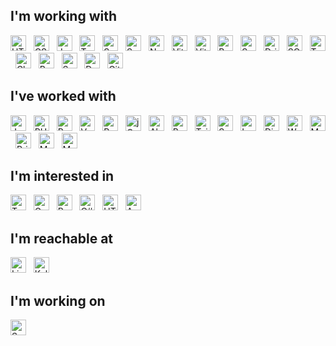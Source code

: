 ## I'm working with

[<img src="https://img.shields.io/badge/HTML-282C34?logo=html5&logoColor=E34F26" alt="HTML" height="25" />](https://developer.mozilla.org/en-US/docs/Web/HTML)
&nbsp;
[<img src="https://img.shields.io/badge/CSS-282C34?logo=css3&logoColor=1572B6" alt="CSS" height="25" />](https://developer.mozilla.org/en-US/docs/Web/CSS)
&nbsp;
[<img src="https://img.shields.io/badge/JavaScript-282C34?logo=javascript&logoColor=F7DF1E" alt="JavaScript" height="25" />](https://developer.mozilla.org/en-US/docs/Web/JavaScript)
&nbsp;
[<img src="https://img.shields.io/badge/TypeScript-282C34?logo=typescript&logoColor=3178C6" alt="TypeScript" height="25" />](https://www.typescriptlang.org/)
&nbsp;
[<img src="https://img.shields.io/badge/Svelte-282C34?logo=svelte&logoColor=FF3E00" alt="Svelte" height="25" />](https://svelte.dev/)
&nbsp;
[<img src="https://img.shields.io/badge/SvelteKit-282C34?logo=svelte&logoColor=FF3E00" alt="SvelteKit" height="25" />](https://kit.svelte.dev/)
&nbsp;
[<img src="https://img.shields.io/badge/Node.js-282C34?logo=node.js&logoColor=339933" alt="Node.js" height="25" />](https://nodejs.org/)
&nbsp;
[<img src="https://img.shields.io/badge/Vite-282C34?logo=vite&logoColor=646CFF" alt="Vite" height="25" />](https://vitejs.dev/)
&nbsp;
[<img src="https://img.shields.io/badge/Vitest-282C34?logo=vitest&logoColor=6E9F18" alt="Vitest" height="25" />](https://vitest.dev/)
&nbsp;
[<img src="https://img.shields.io/badge/Bun-282C34?logo=bun&logoColor=FCEFDF" alt="Bun" height="25" />](https://bun.sh/)
&nbsp;
[<img src="https://img.shields.io/badge/Sass-282C34?logo=sass&logoColor=1572B6" alt="Sass" height="25" />](https://sass-lang.com/)
&nbsp;
[<img src="https://img.shields.io/badge/Drizzle-282C34?logo=drizzle&logoColor=C5F74F" alt="Drizzle" height="25" />](https://orm.drizzle.team/)
&nbsp;
[<img src="https://img.shields.io/badge/SQLite-282C34?logo=sqlite&logoColor=003B57" alt="SQLite" height="25" />](https://www.sqlite.org/)
&nbsp;
[<img src="https://img.shields.io/badge/Turso-282C34?logo=turso&logoColor=4FF8D2" alt="Turso" height="25" />](https://turso.tech/)
&nbsp;
[<img src="https://img.shields.io/badge/Cloudflare-282C34?logo=cloudflare&logoColor=F38020" alt="Cloudflare" height="25" />](https://www.cloudflare.com/)
&nbsp;
[<img src="https://img.shields.io/badge/PostgreSQL-282C34?logo=postgresql&logoColor=4169E1" alt="PostgreSQL" height="25" />](https://www.postgresql.org/)
&nbsp;
[<img src="https://img.shields.io/badge/Supabase-282C34?logo=supabase&logoColor=3FCF8E" alt="Supabase" height="25" />](https://supabase.com/)
&nbsp;
[<img src="https://img.shields.io/badge/Docker-282C34?logo=docker&logoColor=2496ED" alt="Docker" height="25" />](https://www.docker.com/)
&nbsp;
[<img src="https://img.shields.io/badge/Git-282C34?logo=git&logoColor=F05032" alt="Git" height="25" />](https://git-scm.com/)

## I've worked with

[<img src="https://img.shields.io/badge/Java-282C34?logo=openjdk&logoColor=f89820" alt="Java" height="25" />](https://www.java.com/)
&nbsp;
[<img src="https://img.shields.io/badge/PHP-282C34?logo=php&logoColor=777BB4" alt="PHP" height="25" />](https://www.php.net/)
&nbsp;
[<img src="https://img.shields.io/badge/Python-282C34?logo=python&logoColor=3776AB" alt="Python" height="25" />](https://www.python.org/)
&nbsp;
[<img src="https://img.shields.io/badge/Vue.js-282C34?logo=vuedotjs&logoColor=4FC08D" alt="Vue.js" height="25" />](https://vuejs.org/)
&nbsp;
[<img src="https://img.shields.io/badge/React-282C34?logo=react&logoColor=61DAFB" alt="React" height="25" />](https://react.dev/)
&nbsp;
[<img src="https://img.shields.io/badge/jQuery-282C34?logo=jquery&logoColor=0769AD" alt="jQuery" height="25" />](https://jquery.com/)
&nbsp;
[<img src="https://img.shields.io/badge/Alpine.js-282C34?logo=alpinedotjs&logoColor=8BC0D0" alt="Alpine.js" height="25" />](https://alpinejs.dev/)
&nbsp;
[<img src="https://img.shields.io/badge/Bootstrap-282C34?logo=bootstrap&logoColor=7952B3" alt="Bootstrap" height="25" />](https://getbootstrap.com/)
&nbsp;
[<img src="https://img.shields.io/badge/Tailwind-282C34?logo=tailwind-css&logoColor=38B2AC" alt="Tailwind" height="25" />](https://tailwindcss.com/)
&nbsp;
[<img src="https://img.shields.io/badge/Spring-282C34?logo=spring&logoColor=6DB33F" alt="Spring" height="25" />](https://spring.io/)
&nbsp;
[<img src="https://img.shields.io/badge/Laravel-282C34?logo=laravel&logoColor=FF2D20" alt="Laravel" height="25" />](https://laravel.com/)
&nbsp;
[<img src="https://img.shields.io/badge/Django-282C34?logo=django&logoColor=FFF" alt="Django" height="25" />](https://www.djangoproject.com/)
&nbsp;
[<img src="https://img.shields.io/badge/WordPress-282C34?logo=wordpress&logoColor=21759B" alt="WordPress" height="25" />](https://wordpress.com/)
&nbsp;
[<img src="https://img.shields.io/badge/Magento-282C34?logo=magento&logoColor=EE672F" alt="Magento" height="25" />](https://business.adobe.com/products/magento/magento-commerce.html)
&nbsp;
[<img src="https://img.shields.io/badge/Prisma-282C34?logo=prisma&logoColor=FFF" alt="Prisma" height="25" />](https://www.prisma.io/)
&nbsp;
[<img src="https://img.shields.io/badge/MongoDB-282C34?logo=mongodb&logoColor=47A248" alt="MongoDB" height="25" />](https://www.mongodb.com/)
&nbsp;
[<img src="https://img.shields.io/badge/MySQL-282C34?logo=mysql&logoColor=4479A1" alt="MySQL" height="25" />](https://www.mysql.com/)

## I'm interested in

[<img src="https://img.shields.io/badge/Tauri-282C34?logo=tauri&logoColor=24C8D8" alt="Tauri" height="25" />](https://tauri.app/)
&nbsp;
[<img src="https://img.shields.io/badge/Go-282C34?logo=go&logoColor=00ADD8" alt="Go" height="25" />](https://go.dev/)
&nbsp;
[<img src="https://img.shields.io/badge/Rust-282C34?logo=rust&logoColor=FFF" alt="Rust" height="25" />](https://www.rust-lang.org/)
&nbsp;
[<img src="https://img.shields.io/badge/C%23-282C34?logo=csharp&logoColor=A8B9CC" alt="C#" height="25" />](https://dotnet.microsoft.com/en-us/languages/csharp)
&nbsp;
[<img src="https://img.shields.io/badge/HTMX-282C34?logo=htmx&logoColor=3366CC" alt="HTMX" height="25" />](https://htmx.org/)
&nbsp;
[<img src="https://img.shields.io/badge/Angular-282C34?logo=angular&logoColor=DD0131" alt="Angular" height="25" />](https://angular.io/)

## I'm reachable at

[<img src="https://img.shields.io/badge/LinkedIn-282C34?logo=linkedin&logoColor=0077B5" alt="LinkedIn" height="25" />](https://www.linkedin.com/in/jasperkelder/)
&nbsp;
[<img src="https://img.shields.io/badge/Kelder.dev-282C34?logo=keras&logoColor=FFDF8A" alt="Kelder.dev" height="25" />](https://kelder.dev/)

## I'm working on

[<img src="https://img.shields.io/badge/Schep.app-282C34?logo=svelte&logoColor=FF3E00" alt="Svelte" height="25" />](https://schep.app/)
